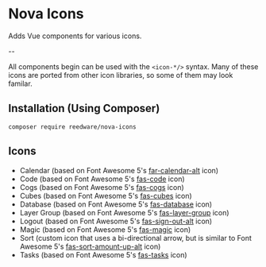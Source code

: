 # Nova Icons
Adds Vue components for various icons.

--

All components begin can be used with the `<icon-*/>` syntax. Many of these icons are ported from other icon libraries, so some of them may look familar.


## Installation (Using Composer)

```
composer require reedware/nova-icons
```


## Icons

* Calendar (based on Font Awesome 5's [far-calendar-alt](https://fontawesome.com/icons/calendar-alt?style=regular) icon)
* Code (based on Font Awesome 5's [fas-code](https://fontawesome.com/icons/code?style=solid) icon)
* Cogs (based on Font Awesome 5's [fas-cogs](https://fontawesome.com/icons/cogs?style=solid) icon)
* Cubes (based on Font Awesome 5's [fas-cubes](https://fontawesome.com/icons/cubes?style=solid) icon)
* Database (based on Font Awesome 5's [fas-database](https://fontawesome.com/icons/database?style=solid) icon)
* Layer Group (based on Font Awesome 5's [fas-layer-group](https://fontawesome.com/icons/layer-group?style=solid) icon)
* Logout (based on Font Awesome 5's [fas-sign-out-alt](https://fontawesome.com/icons/sign-out-alt?style=solid) icon)
* Magic (based on Font Awesome 5's [fas-magic](https://fontawesome.com/icons/magic?style=solid) icon)
* Sort (custom icon that uses a bi-directional arrow, but is similar to Font Awesome 5's [fas-sort-amount-up-alt](https://fontawesome.com/icons/sort-amount-up-alt?style=solid) icon)
* Tasks (based on Font Awesome 5's [fas-tasks](https://fontawesome.com/icons/tasks?style=solid) icon)
